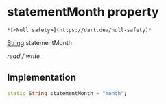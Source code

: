 


# statementMonth property




    *[<Null safety>](https://dart.dev/null-safety)*


[String](https://api.flutter.dev/flutter/dart-core/String-class.html) statementMonth
  
_read / write_






## Implementation

```dart
static String statementMonth = "month";


```







